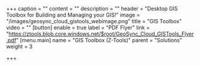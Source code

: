 +++
caption = ""
content = ""
description = ""
header = "Desktop GIS Toolbox for Building and Managing your GIS!"
image = "/images/geosync_cloud_gistools_webimage.png"
title = "GIS Toolbox"
video = ""
[button]
enable = true
label = "PDF Flyer"
link = "https://ztools.blob.core.windows.net/$root/GeoSync_Cloud_GISTools_Flyer.pdf"
[menu.main]
name = "GIS Toolbox (Z-Tools)"
parent = "Solutions"
weight = 3

+++
